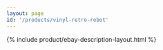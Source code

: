 ```yaml
---
layout: page
id: '/products/vinyl-retro-robot'
---
```


{% include product/ebay-description-layout.html %}






